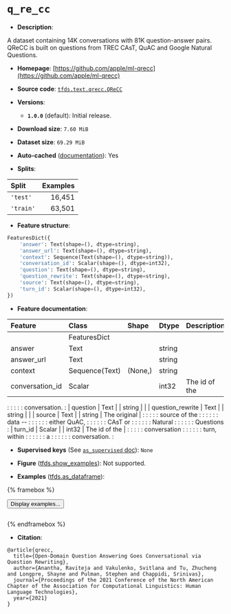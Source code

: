 <div itemscope itemtype="http://schema.org/Dataset">
  <div itemscope itemprop="includedInDataCatalog" itemtype="http://schema.org/DataCatalog">
    <meta itemprop="name" content="TensorFlow Datasets" />
  </div>
  <meta itemprop="name" content="q_re_cc" />
  <meta itemprop="description" content="A dataset containing 14K conversations with 81K question-answer pairs. QReCC is built on questions from TREC CAsT, QuAC and Google Natural Questions.&#10;&#10;To use this dataset:&#10;&#10;```python&#10;import tensorflow_datasets as tfds&#10;&#10;ds = tfds.load(&#x27;q_re_cc&#x27;, split=&#x27;train&#x27;)&#10;for ex in ds.take(4):&#10;  print(ex)&#10;```&#10;&#10;See [the guide](https://www.tensorflow.org/datasets/overview) for more&#10;informations on [tensorflow_datasets](https://www.tensorflow.org/datasets).&#10;&#10;" />
  <meta itemprop="url" content="https://www.tensorflow.org/datasets/catalog/q_re_cc" />
  <meta itemprop="sameAs" content="https://github.com/apple/ml-qrecc" />
  <meta itemprop="citation" content="@article{qrecc,&#10;  title={Open-Domain Question Answering Goes Conversational via Question Rewriting},&#10;  author={Anantha, Raviteja and Vakulenko, Svitlana and Tu, Zhucheng and Longpre, Shayne and Pulman, Stephen and Chappidi, Srinivas},&#10;  journal={Proceedings of the 2021 Conference of the North American Chapter of the Association for Computational Linguistics: Human Language Technologies},&#10;  year={2021}&#10;}" />
</div>

# `q_re_cc`


*   **Description**:

A dataset containing 14K conversations with 81K question-answer pairs. QReCC is
built on questions from TREC CAsT, QuAC and Google Natural Questions.

*   **Homepage**:
    [https://github.com/apple/ml-qrecc](https://github.com/apple/ml-qrecc)

*   **Source code**:
    [`tfds.text.qrecc.QReCC`](https://github.com/tensorflow/datasets/tree/master/tensorflow_datasets/text/qrecc/qrecc.py)

*   **Versions**:

    *   **`1.0.0`** (default): Initial release.

*   **Download size**: `7.60 MiB`

*   **Dataset size**: `69.29 MiB`

*   **Auto-cached**
    ([documentation](https://www.tensorflow.org/datasets/performances#auto-caching)):
    Yes

*   **Splits**:

Split     | Examples
:-------- | -------:
`'test'`  | 16,451
`'train'` | 63,501

*   **Feature structure**:

```python
FeaturesDict({
    'answer': Text(shape=(), dtype=string),
    'answer_url': Text(shape=(), dtype=string),
    'context': Sequence(Text(shape=(), dtype=string)),
    'conversation_id': Scalar(shape=(), dtype=int32),
    'question': Text(shape=(), dtype=string),
    'question_rewrite': Text(shape=(), dtype=string),
    'source': Text(shape=(), dtype=string),
    'turn_id': Scalar(shape=(), dtype=int32),
})
```

*   **Feature documentation**:

| Feature          | Class          | Shape   | Dtype  | Description   |
| :--------------- | :------------- | :------ | :----- | :------------ |
|                  | FeaturesDict   |         |        |               |
| answer           | Text           |         | string |               |
| answer_url       | Text           |         | string |               |
| context          | Sequence(Text) | (None,) | string |               |
| conversation_id  | Scalar         |         | int32  | The id of the |
:                  :                :         :        : conversation. :
| question         | Text           |         | string |               |
| question_rewrite | Text           |         | string |               |
| source           | Text           |         | string | The original  |
:                  :                :         :        : source of the :
:                  :                :         :        : data --       :
:                  :                :         :        : either QuAC,  :
:                  :                :         :        : CAsT or       :
:                  :                :         :        : Natural       :
:                  :                :         :        : Questions     :
| turn_id          | Scalar         |         | int32  | The id of the |
:                  :                :         :        : conversation  :
:                  :                :         :        : turn, within  :
:                  :                :         :        : a             :
:                  :                :         :        : conversation. :

*   **Supervised keys** (See
    [`as_supervised` doc](https://www.tensorflow.org/datasets/api_docs/python/tfds/load#args)):
    `None`

*   **Figure**
    ([tfds.show_examples](https://www.tensorflow.org/datasets/api_docs/python/tfds/visualization/show_examples)):
    Not supported.

*   **Examples**
    ([tfds.as_dataframe](https://www.tensorflow.org/datasets/api_docs/python/tfds/as_dataframe)):

<!-- mdformat off(HTML should not be auto-formatted) -->

{% framebox %}

<button id="displaydataframe">Display examples...</button>
<div id="dataframecontent" style="overflow-x:auto"></div>
<script>
const url = "https://storage.googleapis.com/tfds-data/visualization/dataframe/q_re_cc-1.0.0.html";
const dataButton = document.getElementById('displaydataframe');
dataButton.addEventListener('click', async () => {
  // Disable the button after clicking (dataframe loaded only once).
  dataButton.disabled = true;

  const contentPane = document.getElementById('dataframecontent');
  try {
    const response = await fetch(url);
    // Error response codes don't throw an error, so force an error to show
    // the error message.
    if (!response.ok) throw Error(response.statusText);

    const data = await response.text();
    contentPane.innerHTML = data;
  } catch (e) {
    contentPane.innerHTML =
        'Error loading examples. If the error persist, please open '
        + 'a new issue.';
  }
});
</script>

{% endframebox %}

<!-- mdformat on -->

*   **Citation**:

```
@article{qrecc,
  title={Open-Domain Question Answering Goes Conversational via Question Rewriting},
  author={Anantha, Raviteja and Vakulenko, Svitlana and Tu, Zhucheng and Longpre, Shayne and Pulman, Stephen and Chappidi, Srinivas},
  journal={Proceedings of the 2021 Conference of the North American Chapter of the Association for Computational Linguistics: Human Language Technologies},
  year={2021}
}
```

